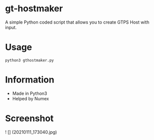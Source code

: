 # gt-hostmaker
A simple Python coded script that allows you to create GTPS Host with input.

# Usage
```
python3 gthostmaker.py
```

# Information
- Made in Python3
- Helped by Numex

# Screenshot
! [] (20210111_173040.jpg)
